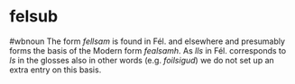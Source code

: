 # felsub
#wbnoun
The form *fellsam* is found in Fél. and elsewhere and presumably forms the basis of the Modern form *fealsamh*. As *lls* in Fél. corresponds to *ls* in the glosses also in other words (e.g. *foilsigud*) we do not set up an extra entry on this basis.